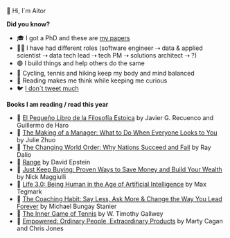 👋 Hi, I´m Aitor

<!--
**murggu/murggu** is a ✨ _special_ ✨ repository because its `README.md` (this file) appears on your GitHub profile.

Here are some ideas to get you started:

- 🔭 I’m currently working on ...
- 🌱 I’m currently learning ...
- 👯 I’m looking to collaborate on ...
- 🤔 I’m looking for help with ...
- 💬 Ask me about ...
- 📫 How to reach me: ...
- 😄 Pronouns: ...
- ⚡ Fun fact: ...
-->

**Did you know?**
- 🎓 I got a PhD and these are [my papers](https://dblp.org/pid/131/3507.html)
- 🧑‍💻 I have had different roles (software engineer ⇢ data & applied scientist ⇢ data tech lead ⇢ tech PM ⇢ solutions architect ⇢ ?)
- 🟢 I build things and help others do the same
- 🚴 Cycling, tennis and hiking keep my body and mind balanced
- 📖 Reading makes me think while keeping me curious
- 🐦 [I don´t tweet much](https://twitter.com/murggu)

**Books I am reading / read this year**

- 📙 [El Pequeño Libro de la Filosofía Estoica](https://www.amazon.es/El-peque%C3%B1o-libro-filosof%C3%ADa-estoica/dp/8413441684/ref=sr_1_1?crid=LTT5J1EZ6R7E&keywords=el+peque%C3%B1o+libro+del+estoicismo) by Javier G. Recuenco and Guillermo de Haro
- 📙 [The Making of a Manager: What to Do When Everyone Looks to You](https://www.goodreads.com/book/show/38821039-the-making-of-a-manager) by Julie Zhuo
- 📗 [The Changing World Order: Why Nations Succeed and Fail](https://www.goodreads.com/book/show/52962238-the-changing-world-order) by Ray Dalio
- 📗 [Range](https://www.goodreads.com/book/show/41795733-range) by David Epstein
- 📗 [Just Keep Buying: Proven Ways to Save Money and Build Your Wealth](https://www.goodreads.com/book/show/59046778-just-keep-buying) by Nick Maggiulli
- 📗 [Life 3.0: Being Human in the Age of Artificial Intelligence](https://www.goodreads.com/book/show/34272565-life-3-0) by Max Tegmark
- 📗 [The Coaching Habit: Say Less, Ask More & Change the Way You Lead Forever](https://www.goodreads.com/book/show/29342515-the-coaching-habit) by Michael Bungay Stanier
- 📗 [The Inner Game of Tennis](https://www.goodreads.com/book/show/905.The_Inner_Game_of_Tennis) by W. Timothy Gallwey
- 📗 [Empowered: Ordinary People, Extraordinary Products](https://www.goodreads.com/book/show/53481975-empowered) by Marty Cagan and Chris Jones
